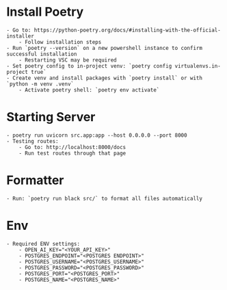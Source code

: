 # Install Poetry 
    - Go to: https://python-poetry.org/docs/#installing-with-the-official-installer
        - Follow installation steps
    - Run `poetry --version` on a new powershell instance to confirm successful installation
        - Restarting VSC may be required
    - Set poetry config to in-project venv: `poetry config virtualenvs.in-project true`
    - Create venv and install packages with `poetry install` or with `python -m venv .venv`
        - Activate poetry shell: `poetry env activate`

# Starting Server
    - poetry run uvicorn src.app:app --host 0.0.0.0 --port 8000
    - Testing routes: 
        - Go to: http://localhost:8000/docs
        - Run test routes through that page 

# Formatter
    - Run: `poetry run black src/` to format all files automatically

# Env 
    - Required ENV settings:
        - OPEN_AI_KEY="<YOUR_API_KEY>"
        - POSTGRES_ENDPOINT="<POSTGRES ENDPOINT>"
        - POSTGRES_USERNAME="<POSTGRES_USERNAME>"
        - POSTGRES_PASSWORD="<POSTGRES_PASSWORD>"
        - POSTGRES_PORT="<POSTGRES_PORT>"
        - POSTGRES_NAME="<POSTGRES_NAME>"